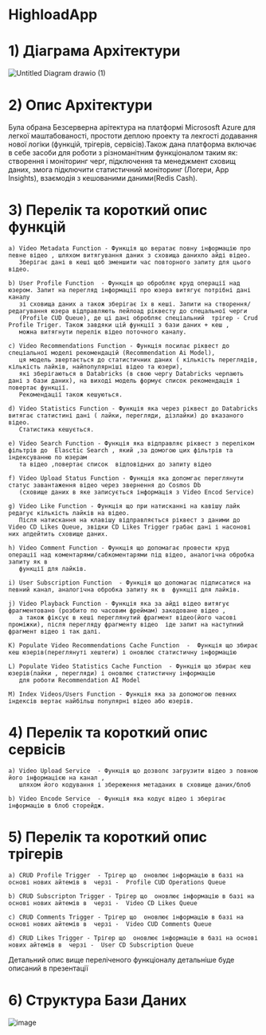 # HighloadApp

# 1) Діаграма Архітектури 
![Untitled Diagram drawio (1)](https://user-images.githubusercontent.com/116028370/231503712-104c4f98-ace7-4a70-8ef2-548975e8bdfa.png)

# 2) Опис Архітектури 
   Була обрана Безсерверна арітектура на платформі Micrososft Azure  для легкої маштабованості, простоти деплою проекту та лекгості додавання нової логіки
   (функцій, трігерів, сервісів).Також дана платформа  включає в себе засоби для роботи з різноманітним функціоналом таким як:
   створення і моніторинг черг, підключення та менеджмент сховищ даних, змога підключити статистичний моніторинг (Логери, App Insights), 
   взаємодія з кешованими даними(Redis Cash).
   
# 3)  Перелік та короткий опис функцій  
    a) Video Metadata Function - Функція що вератає повну інформацію про певне відео , шляхом витягування даних з сховища данихпо айді відео. 
       Зберігає дані в кеші щоб зменшити час повторного запиту для цього відео.
    
    b) User Profile Function  - Функція що обробляє круд операції над юзером. Запит на перегляд інформації про юзера витягує потрібні дані каналу 
       зі сховища даних а також зберігає їх в кеші. Запити на створення/редагування юзера відправляють пейлоад ріквесту до спецальної черги 
       (Profile CUD Queue), де ці дані обробляє спеціальний  трігер - Crud Profile Triger. Також завдяки цій функції з бази даних + кеш ,
       можна витягнути перелік відео поточного каналу.
    
    c) Video Recommendations Function - Функція посилає ріквест до спеціальної моделі рекомендацій (Recommendation Ai Model), 
       ця модель звертається до статистичних даних ( кількість переглядів, кількість лайків, найпопулярніші відео та юзери), 
       які зберігаються в Databricks (в свою чергу Databricks черпають дані з бази даних), на виході модель формує список рекомендація і повертає функції. 
       Рекомендації також кешуються.
    
    d) Video Statistics Function - Функція яка через ріквест до Databricks витягає статистині дані ( лайки, перегляди, дізлайки) до вказаного відео. 
       Статистика кешується.
    
    e) Video Search Function - Функція яка відправляє ріквест з переліком фільтрів до  Elasctic Search , який ,за домогою цих фільтрів та індексуванню по юзерам 
       та відео ,повертає список  відповідних до запиту відео 
    
    f) Video Upload Status Function - Функція яка допомгає переглянути статус завантаження відео через звернення до Cosmos Db
       (сховище даних в яке записується інформація з Video Encod Service)
    
    g) Video Like Function - Функція що при натисканні на кавішу лайк редагує кількість лайків на відео. 
       Після натискання на клавішу відправляється ріквест з даними до Video CD Likes Queue, звідки CD Likes Trigger грабає дані і насонові них апдейтить сховище даних.
       
    h) Video Comment Function - Функція що допомагає провести круд операції над коментарями/сабкоментарями під відео, аналогічна обробка запиту як в  
       функції для лайків.
  
    i) User Subscription Function  - Функція що допомагає підписатися на певний канал, аналогічна обробка запиту як в  функції для лайків.
    
    j) Video Playback Function - Функція яка за айді відео витягує фрагментовано (розбито по часовим фреймам) закодоване відео , 
       а також фіксує в кеші переглянутий фрагмент відео(його часові проміжки), після перегляду фрагменту відео  іде запит на наступний фрагмент відео і так далі. 
    
    K) Populate Video Recommendations Cache Function  -  Функція що збирає кеш юзерів(переглянуті хештеги) і оновлює статистичну інформацію  
     
    L) Populate Video Statistics Cache Function  - Функція що збирає кеш юзерів(лайки , перегляди) і оновлює статистичну інформацію  
       для роботи Recommendation AI Model
    
    M) Index Videos/Users Function - Функція яка за допомогою певних індексів вертає найбільш популярні відео або юзерів.
    
    
# 4)  Перелік та короткий опис сервісів  

    a) Video Upload Service  - Функція що дозволє загрузити відео з повною його інформацією на канал , 
       шляхом його кодування і збереження метаданих в сховище даних/блоб 
    
    b) Video Encode Service  - Функція яка кодує відео і зберігає інформацію в блоб сторейдж.
    
    
# 5)  Перелік та короткий опис трігерів  

    a) CRUD Profile Trigger  - Трігер що  оновлює інформацію в базі на основі нових айтемів в  черзі -  Profile CUD Operations Queue
    
    b) CRUD Subscripton Trigger - Трігер що  оновлює інформацію в базі на основі нових айтемів в  черзі -  Video CD Likes Queue
    
    c) CRUD Comments Trigger - Трігер що  оновлює інформацію в базі на основі нових айтемів в  черзі -  Video CUD Comments Queue
    
    d) CRUD Likes Trigger - Трігер що  оновлює інформацію в базі на основі нових айтемів в  черзі -  User CD Subscription Queue
    
    
Детальний опис вище переліченого функціоналу детальніше буде описаний в презентації 


# 6) Структура Бази Даних 
![image](https://user-images.githubusercontent.com/116028370/231772653-588f6b23-0f1d-40cd-97fb-e81f7005cbf7.png)
 
